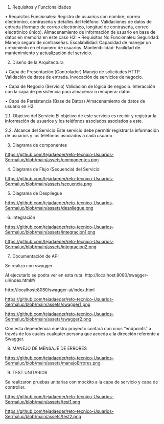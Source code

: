 ﻿1. Requisitos y Funcionalidades

• Requisitos Funcionales:
Registro de usuarios con nombre, correo electrónico, contraseña y detalles del teléfono.
Validaciones de datos de entrada (formato de correo electrónico, longitud de contraseña, correo electrónico único).
Almacenamiento de información de usuario en base de datos en memoria en este caso H2.
• Requisitos No Funcionales:
Seguridad: Manejo seguro de contraseñas.
Escalabilidad: Capacidad de manejar un crecimiento en el número de usuarios.
Mantenibilidad: Facilidad de mantenimiento y actualización del servicio.

2. Diseño de la Arquitectura

• Capa de Presentación (Controlador)
Manejo de solicitudes HTTP.
Validación de datos de entrada.
Invocación de servicios de negocio.

• Capa de Negocio (Servicio)
Validación de lógica de negocio.
Interacción con la capa de persistencia para almacenar o recuperar datos.

• Capa de Persistencia (Base de Datos)
Almacenamiento de datos de usuario en H2.

2.1. Objetivo del Servicio
El objetivo de este servicio es recibir y registrar la información de usuarios y los teléfonos asociados asociados a este.

2.2. Alcance del Servicio
Este servicio debe permitir registrar la información de usuarios y los teléfonos asociados a cada usuario.

3. Diagrama de componentes

https://github.com/tejadaeder/reto-tecnico-Usuarios-Sermaluc/blob/main/assets/componentes.png

4. Diagrama de Flujo (Secuencia) del Servicio

https://github.com/tejadaeder/reto-tecnico-Usuarios-Sermaluc/blob/main/assets/secuencia.png

5. Diagrama de Despliegue

https://github.com/tejadaeder/reto-tecnico-Usuarios-Sermaluc/blob/main/assets/despliegue.png

6. Integración

https://github.com/tejadaeder/reto-tecnico-Usuarios-Sermaluc/blob/main/assets/integracion1.png

https://github.com/tejadaeder/reto-tecnico-Usuarios-Sermaluc/blob/main/assets/integracion2.png

7. Documentación de API

Se realizo con swagger. 

Al ejecutarlo se podra ver en esta ruta: http://localhost:8080/swagger-ui/index.html#/

http://localhost:8080/swagger-ui/index.html

https://github.com/tejadaeder/reto-tecnico-Usuarios-Sermaluc/blob/main/assets/swagger1.png

https://github.com/tejadaeder/reto-tecnico-Usuarios-Sermaluc/blob/main/assets/swagger2.png

Con esta dependencia nuestro proyecto contará con unos “endpoints” a través de los cuales cualquier persona que acceda a la dirección referente a Swagger.

8. MANEJO DE MENSAJE DE ERRORES

https://github.com/tejadaeder/reto-tecnico-Usuarios-Sermaluc/blob/main/assets/manejoErrores.png

9. TEST UNITARIOS

Se realizaron pruebas unitarias con mockito a la capa de servicio y capa de controller.

https://github.com/tejadaeder/reto-tecnico-Usuarios-Sermaluc/blob/main/assets/test1.png

https://github.com/tejadaeder/reto-tecnico-Usuarios-Sermaluc/blob/main/assets/test2.png






